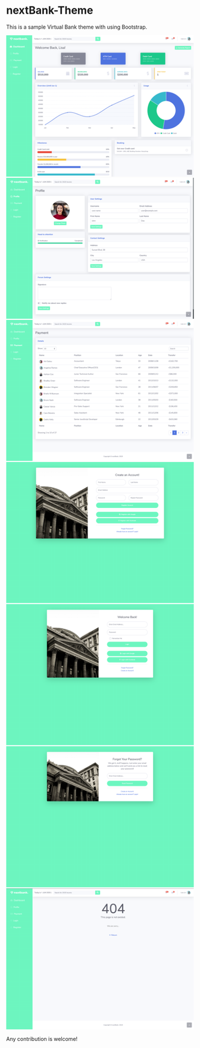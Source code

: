 # nextBank-Theme
 This is a sample Virtual Bank theme with using Bootstrap.
 
 ![Preview](https://raw.githubusercontent.com/1998code/nextBank-Theme/master/P1.png)
 ![Preview](https://raw.githubusercontent.com/1998code/nextBank-Theme/master/P2.png)
 ![Preview](https://raw.githubusercontent.com/1998code/nextBank-Theme/master/P3.png)
 ![Preview](https://raw.githubusercontent.com/1998code/nextBank-Theme/master/P4.png)
 ![Preview](https://raw.githubusercontent.com/1998code/nextBank-Theme/master/P5.png)
 ![Preview](https://raw.githubusercontent.com/1998code/nextBank-Theme/master/P6.png)
 ![Preview](https://raw.githubusercontent.com/1998code/nextBank-Theme/master/P7.png)
 
Any contribution is welcome!
